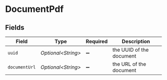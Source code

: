 # DocumentPdf


## Fields

| Field                    | Type                     | Required                 | Description              |
| ------------------------ | ------------------------ | ------------------------ | ------------------------ |
| `uuid`                   | *Optional\<String>*      | :heavy_minus_sign:       | the UUID of the document |
| `documentUrl`            | *Optional\<String>*      | :heavy_minus_sign:       | the URL of the document  |